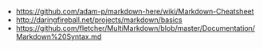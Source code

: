 * https://github.com/adam-p/markdown-here/wiki/Markdown-Cheatsheet
* http://daringfireball.net/projects/markdown/basics
* https://github.com/fletcher/MultiMarkdown/blob/master/Documentation/Markdown%20Syntax.md
